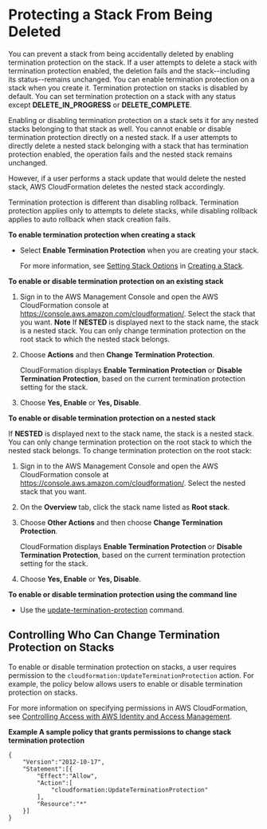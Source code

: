 # Protecting a Stack From Being Deleted<a name="using-cfn-protect-stacks"></a>

You can prevent a stack from being accidentally deleted by enabling termination protection on the stack\. If a user attempts to delete a stack with termination protection enabled, the deletion fails and the stack\-\-including its status\-\-remains unchanged\. You can enable termination protection on a stack when you create it\. Termination protection on stacks is disabled by default\. You can set termination protection on a stack with any status except **DELETE\_IN\_PROGRESS** or **DELETE\_COMPLETE**\.

Enabling or disabling termination protection on a stack sets it for any nested stacks belonging to that stack as well\. You cannot enable or disable termination protection directly on a nested stack\. If a user attempts to directly delete a nested stack belonging with a stack that has termination protection enabled, the operation fails and the nested stack remains unchanged\.

However, if a user performs a stack update that would delete the nested stack, AWS CloudFormation deletes the nested stack accordingly\.

Termination protection is different than disabling rollback\. Termination protection applies only to attempts to delete stacks, while disabling rollback applies to auto rollback when stack creation fails\.

**To enable termination protection when creating a stack**
+ Select **Enable Termination Protection** when you are creating your stack\.

  For more information, see [Setting Stack Options](cfn-console-add-tags.md) in [Creating a Stack](cfn-console-create-stack.md)\.

**To enable or disable termination protection on an existing stack**

1. Sign in to the AWS Management Console and open the AWS CloudFormation console at [https://console\.aws\.amazon\.com/cloudformation/](https://console.aws.amazon.com/cloudformation/)\. Select the stack that you want\.
**Note**
If **NESTED** is displayed next to the stack name, the stack is a nested stack\. You can only change termination protection on the root stack to which the nested stack belongs\.

1. Choose **Actions** and then **Change Termination Protection**\.

   CloudFormation displays **Enable Termination Protection** or **Disable Termination Protection**, based on the current termination protection setting for the stack\.

1. Choose **Yes, Enable** or **Yes, Disable**\.

**To enable or disable termination protection on a nested stack**

If **NESTED** is displayed next to the stack name, the stack is a nested stack\. You can only change termination protection on the root stack to which the nested stack belongs\. To change termination protection on the root stack:

1. Sign in to the AWS Management Console and open the AWS CloudFormation console at [https://console\.aws\.amazon\.com/cloudformation/](https://console.aws.amazon.com/cloudformation/)\. Select the nested stack that you want\.

1. On the **Overview** tab, click the stack name listed as **Root stack**\.

1. Choose **Other Actions** and then choose **Change Termination Protection**\.

   CloudFormation displays **Enable Termination Protection** or **Disable Termination Protection**, based on the current termination protection setting for the stack\.

1. Choose **Yes, Enable** or **Yes, Disable**\.

**To enable or disable termination protection using the command line**
+ Use the [update\-termination\-protection](https://docs.aws.amazon.com/cli/latest/reference/cloudformation/update-termination-protection.html) command\.

## Controlling Who Can Change Termination Protection on Stacks<a name="protect-stacks-perms"></a>

To enable or disable termination protection on stacks, a user requires permission to the `cloudformation:UpdateTerminationProtection` action\. For example, the policy below allows users to enable or disable termination protection on stacks\.

For more information on specifying permissions in AWS CloudFormation, see [Controlling Access with AWS Identity and Access Management](using-iam-template.md)\.

**Example A sample policy that grants permissions to change stack termination protection**

```
{
    "Version":"2012-10-17",
    "Statement":[{
        "Effect":"Allow",
        "Action":[
            "cloudformation:UpdateTerminationProtection"
        ],
        "Resource":"*"
    }]
}
```
